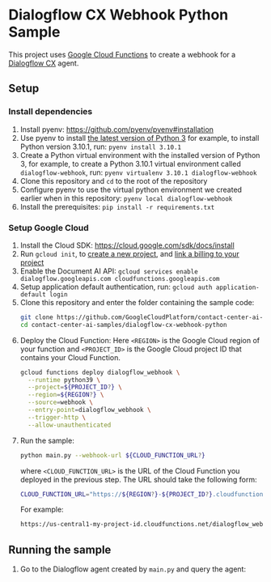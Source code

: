 # Dialogflow CX Webhook Python Sample

This project uses [Google Cloud Functions](https://cloud.google.com/functions)
to create a webhook for a
[Dialogflow CX](https://cloud.google.com/dialogflow/cx/docs) agent.

## Setup

### Install dependencies

1. Install pyenv: <https://github.com/pyenv/pyenv#installation>
1. Use pyenv to install
    [the latest version of Python 3](https://www.python.org/downloads/) for
    example, to install Python version 3.10.1, run: `pyenv install 3.10.1`
1. Create a Python virtual environment with the installed version of Python 3,
    for example, to create a Python 3.10.1 virtual environment called
    `dialogflow-webhook`, run: `pyenv virtualenv 3.10.1 dialogflow-webhook`
1. Clone this repository and `cd` to the root of the repository
1. Configure pyenv to use the virtual python environment we created earlier when
    in this repository: `pyenv local dialogflow-webhook`
1. Install the prerequisites: `pip install -r requirements.txt`

### Setup Google Cloud

1. Install the Cloud SDK: <https://cloud.google.com/sdk/docs/install>
1. Run `gcloud init`, to
    [create a new project](https://cloud.google.com/resource-manager/docs/creating-managing-projects#creating_a_project),
    and
    [link a billing to your project](https://cloud.google.com/sdk/gcloud/reference/billing)
1. Enable the Document AI API: `gcloud services enable
   dialogflow.googleapis.com cloudfunctions.googleapis.com`
1. Setup application default authentication, run: `gcloud auth
   application-default login`
1. Clone this repository and enter the folder containing the sample code:
   ```bash
   git clone https://github.com/GoogleCloudPlatform/contact-center-ai-samples.git
   cd contact-center-ai-samples/dialogflow-cx-webhook-python
   ```
1. Deploy the Cloud Function:
   Here `<REGION>` is the Google Cloud region of your function and
   `<PROJECT_ID>` is the Google Cloud project ID that contains your Cloud
   Function.
   ```bash
   gcloud functions deploy dialogflow_webhook \
     --runtime python39 \
     --project=${PROJECT_ID?} \
     --region=${REGION?} \
     --source=webhook \
     --entry-point=dialogflow_webhook \
     --trigger-http \
     --allow-unauthenticated
   ```
1. Run the sample:
   ```bash
   python main.py --webhook-url ${CLOUD_FUNCTION_URL?}
   ```
   where `<CLOUD_FUNCTION_URL>` is the URL of the Cloud Function you deployed
   in the previous step. The URL should take the following form:
   ```bash
   CLOUD_FUNCTION_URL="https://${REGION?}-${PROJECT_ID?}.cloudfunctions.net/dialogflow_webhook"
   ```
   For example:
   ```bash
   https://us-central1-my-project-id.cloudfunctions.net/dialogflow_webhook
   ```

## Running the sample

1. Go to the Dialogflow agent created by `main.py` and query the agent:
